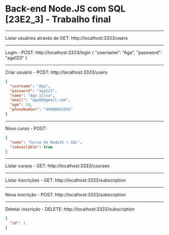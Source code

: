 # Back-end Node.JS com SQL [23E2_3] - Trabalho final

---

Listar usuários através de GET: http://localhost:3333/users

---   

Login - POST: http://localhost:3333/login
{
  "username": "Aga",
  "password": "aga123"
}

---

Criar usuário - POST: http://localhost:3333/users
```json
{
  "username": "Aga",
  "password": "aga123",
  "name": "Aga Silva",
  "email": "aga88@gmail.com",
  "age": 29,
  "phoneNumber": "49988055555"
}
```

---

Novo curso - POST: 
```json
{
  "name": "Curso de NodeJS + SQL",
  "isAvailable": true
}
```

---

Listar cursos - GET: http://localhost:3333/courses

---

Listar inscrições - GET: 
http://localhost:3333/subscription

----

Nova inscrição - POST: 
http://localhost:3333/subscription

---

Deletar inscrição - DELETE: http://localhost:3333/subscription
```json
{
  "id": 1
}
```


